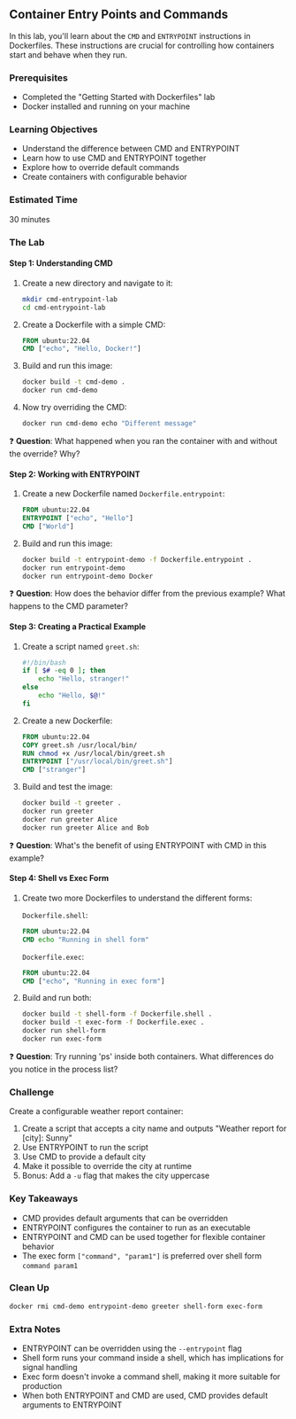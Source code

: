 ## Container Entry Points and Commands

In this lab, you'll learn about the `CMD` and `ENTRYPOINT` instructions in Dockerfiles. These instructions are crucial for controlling how containers start and behave when they run.

### Prerequisites
- Completed the "Getting Started with Dockerfiles" lab
- Docker installed and running on your machine

### Learning Objectives
- Understand the difference between CMD and ENTRYPOINT
- Learn how to use CMD and ENTRYPOINT together
- Explore how to override default commands
- Create containers with configurable behavior

### Estimated Time
30 minutes

### The Lab

#### Step 1: Understanding CMD
1. Create a new directory and navigate to it:
   ```bash
   mkdir cmd-entrypoint-lab
   cd cmd-entrypoint-lab
   ```

2. Create a Dockerfile with a simple CMD:
   ```dockerfile
   FROM ubuntu:22.04
   CMD ["echo", "Hello, Docker!"]
   ```

3. Build and run this image:
   ```bash
   docker build -t cmd-demo .
   docker run cmd-demo
   ```

4. Now try overriding the CMD:
   ```bash
   docker run cmd-demo echo "Different message"
   ```

❓ **Question**: What happened when you ran the container with and without the override? Why?

#### Step 2: Working with ENTRYPOINT
1. Create a new Dockerfile named `Dockerfile.entrypoint`:
   ```dockerfile
   FROM ubuntu:22.04
   ENTRYPOINT ["echo", "Hello"]
   CMD ["World"]
   ```

2. Build and run this image:
   ```bash
   docker build -t entrypoint-demo -f Dockerfile.entrypoint .
   docker run entrypoint-demo
   docker run entrypoint-demo Docker
   ```

❓ **Question**: How does the behavior differ from the previous example? What happens to the CMD parameter?

#### Step 3: Creating a Practical Example
1. Create a script named `greet.sh`:
   ```bash
   #!/bin/bash
   if [ $# -eq 0 ]; then
       echo "Hello, stranger!"
   else
       echo "Hello, $@!"
   fi
   ```

2. Create a new Dockerfile:
   ```dockerfile
   FROM ubuntu:22.04
   COPY greet.sh /usr/local/bin/
   RUN chmod +x /usr/local/bin/greet.sh
   ENTRYPOINT ["/usr/local/bin/greet.sh"]
   CMD ["stranger"]
   ```

3. Build and test the image:
   ```bash
   docker build -t greeter .
   docker run greeter
   docker run greeter Alice
   docker run greeter Alice and Bob
   ```

❓ **Question**: What's the benefit of using ENTRYPOINT with CMD in this example?

#### Step 4: Shell vs Exec Form
1. Create two more Dockerfiles to understand the different forms:

   `Dockerfile.shell`:
   ```dockerfile
   FROM ubuntu:22.04
   CMD echo "Running in shell form"
   ```

   `Dockerfile.exec`:
   ```dockerfile
   FROM ubuntu:22.04
   CMD ["echo", "Running in exec form"]
   ```

2. Build and run both:
   ```bash
   docker build -t shell-form -f Dockerfile.shell .
   docker build -t exec-form -f Dockerfile.exec .
   docker run shell-form
   docker run exec-form
   ```

❓ **Question**: Try running 'ps' inside both containers. What differences do you notice in the process list?

### Challenge
Create a configurable weather report container:
1. Create a script that accepts a city name and outputs "Weather report for [city]: Sunny"
2. Use ENTRYPOINT to run the script
3. Use CMD to provide a default city
4. Make it possible to override the city at runtime
5. Bonus: Add a `-u` flag that makes the city uppercase

### Key Takeaways
- CMD provides default arguments that can be overridden
- ENTRYPOINT configures the container to run as an executable
- ENTRYPOINT and CMD can be used together for flexible container behavior
- The exec form `["command", "param1"]` is preferred over shell form `command param1`

### Clean Up
```bash
docker rmi cmd-demo entrypoint-demo greeter shell-form exec-form
```

### Extra Notes
- ENTRYPOINT can be overridden using the `--entrypoint` flag
- Shell form runs your command inside a shell, which has implications for signal handling
- Exec form doesn't invoke a command shell, making it more suitable for production
- When both ENTRYPOINT and CMD are used, CMD provides default arguments to ENTRYPOINT 
